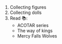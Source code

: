 1. Collecting figures
2. Collecting dolls
3. Read 📚:
    - ACOTAR series
    - The way of kings
    - Mercy Falls Wolves
